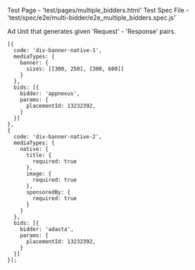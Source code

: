 Test Page - 'test/pages/multiple_bidders.html'
Test Spec File - 'test/spec/e2e/multi-bidder/e2e_multiple_bidders.spec.js'

Ad Unit that generates given 'Request' - 'Response' pairs.

```(javascript)
[{
  code: 'div-banner-native-1',
  mediaTypes: {
    banner: {
      sizes: [[300, 250], [300, 600]]
    }
  },
  bids: [{
    bidder: 'appnexus',
    params: {
      placementId: 13232392,
    }
  }]
},
{
  code: 'div-banner-native-2',
  mediaTypes: {
    native: {
      title: {
        required: true
      },
      image: {
        required: true
      },
      sponsoredBy: {
        required: true
      }
    }
  },
  bids: [{
    bidder: 'adasta',
    params: {
      placementId: 13232392,
    }
  }]
}];
```